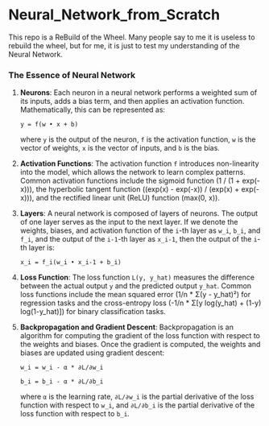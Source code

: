 # Neural_Network_from_Scratch
This repo is a ReBuild of the Wheel. Many people say to me it is useless to rebuild the wheel, but for me, it is just to test my understanding of the Neural Network. 


### The Essence of Neural Network


1. **Neurons**: Each neuron in a neural network performs a weighted sum of its inputs, adds a bias term, and then applies an activation function. Mathematically, this can be represented as:

    <code>y = f(w • x + b)</code>

    where `y` is the output of the neuron, `f` is the activation function, `w` is the vector of weights, `x` is the vector of inputs, and `b` is the bias.

2. **Activation Functions**: The activation function `f` introduces non-linearity into the model, which allows the network to learn complex patterns. Common activation functions include the sigmoid function (1 / (1 + exp(-x))), the hyperbolic tangent function ((exp(x) - exp(-x)) / (exp(x) + exp(-x))), and the rectified linear unit (ReLU) function (max(0, x)).

3. **Layers**: A neural network is composed of layers of neurons. The output of one layer serves as the input to the next layer. If we denote the weights, biases, and activation function of the `i`-th layer as `w_i`, `b_i`, and `f_i`, and the output of the `i-1`-th layer as `x_i-1`, then the output of the `i`-th layer is:

    <code>x_i = f_i(w_i • x_i-1 + b_i)</code>

4. **Loss Function**: The loss function `L(y, y_hat)` measures the difference between the actual output `y` and the predicted output `y_hat`. Common loss functions include the mean squared error (1/n * Σ(y - y_hat)²) for regression tasks and the cross-entropy loss (-1/n * Σ[y log(y_hat) + (1-y) log(1-y_hat)]) for binary classification tasks.

5. **Backpropagation and Gradient Descent**: Backpropagation is an algorithm for computing the gradient of the loss function with respect to the weights and biases. Once the gradient is computed, the weights and biases are updated using gradient descent:

    <code>w_i = w_i - α * ∂L/∂w_i</code>
    
    <code>b_i = b_i - α * ∂L/∂b_i</code>

    where `α` is the learning rate, `∂L/∂w_i` is the partial derivative of the loss function with respect to `w_i`, and `∂L/∂b_i` is the partial derivative of the loss function with respect to `b_i`.
